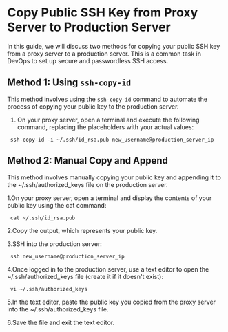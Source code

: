 # Copy Public SSH Key from Proxy Server to Production Server

In this guide, we will discuss two methods for copying your public SSH key from a proxy server to a production server. This is a common task in DevOps to set up secure and passwordless SSH access.

## Method 1: Using `ssh-copy-id`

This method involves using the `ssh-copy-id` command to automate the process of copying your public key to the production server.

1. On your proxy server, open a terminal and execute the following command, replacing the placeholders with your actual values:
  ```
   ssh-copy-id -i ~/.ssh/id_rsa.pub new_username@production_server_ip
  ```

## Method 2: Manual Copy and Append

This method involves manually copying your public key and appending it to the ~/.ssh/authorized_keys file on the production server.

1.On your proxy server, open a terminal and display the contents of your public key using the cat command:
```
 cat ~/.ssh/id_rsa.pub
```

2.Copy the output, which represents your public key.

3.SSH into the production server:
```
 ssh new_username@production_server_ip
```

4.Once logged in to the production server, use a text editor to open the ~/.ssh/authorized_keys file (create it if it doesn't exist):
```
 vi ~/.ssh/authorized_keys
```

5.In the text editor, paste the public key you copied from the proxy server into the ~/.ssh/authorized_keys file.

6.Save the file and exit the text editor.
